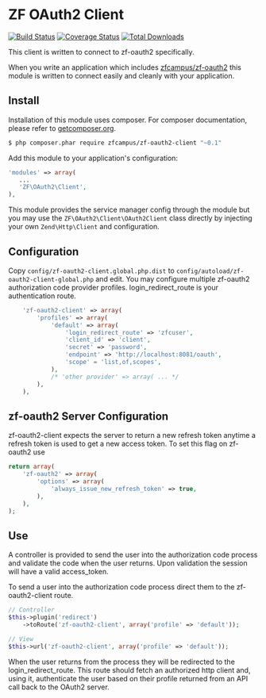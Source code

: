 ZF OAuth2 Client
================

[![Build Status](https://travis-ci.org/TomHAnderson/zf-oauth2-client.svg?branch=0.1.0)](https://travis-ci.org/TomHAnderson/zf-oauth2-client)
[![Coverage Status](https://coveralls.io/repos/TomHAnderson/zf-oauth2-client/badge.svg)](https://coveralls.io/r/TomHAnderson/zf-oauth2-client)
[![Total Downloads](https://poser.pugx.org/zfcampus/zf-oauth2-client/downloads)](https://packagist.org/packages/zfcampus/zf-oauth2-client)

This client is written to connect to zf-oauth2 specifically.

When you write an application which includes
[zfcampus/zf-oauth2](https://github.com/zfcampus/zf-oauth2)
this module is written to connect easily and cleanly with your application.


Install
-------

Installation of this module uses composer. For composer documentation, please refer to [getcomposer.org](http://getcomposer.org/).

```sh
$ php composer.phar require zfcampus/zf-oauth2-client "~0.1"
```

Add this module to your application's configuration:

```php
'modules' => array(
   ...
   'ZF\OAuth2\Client',
),
```

This module provides the service manager config through the module but you may use the `ZF\OAuth2\Client\OAuth2Client` class directly by injecting your own `Zend\Http\Client` and configuration.


Configuration
-------------

Copy `config/zf-oauth2-client.global.php.dist` to `config/autoload/zf-oauth2-client-global.php` and edit.
You may configure multiple zf-oauth2 authorization code provider profiles.  login_redirect_route is your
authentication route.

```php
    'zf-oauth2-client' => array(
        'profiles' => array(
            'default' => array(
                'login_redirect_route' => 'zfcuser',
                'client_id' => 'client',
                'secret' => 'password',
                'endpoint' => 'http://localhost:8081/oauth',
                'scope' = 'list,of,scopes',
            ),
            /* 'other provider' => array( ... */
        ),
    ),
```


zf-oauth2 Server Configuration
--------------------

zf-oauth2-client expects the server to return a new refresh token anytime a refresh token is used to
get a new access token.  To set this flag on zf-oauth2 use

```php
return array(
    'zf-oauth2' => array(
        'options' => array(
            'always_issue_new_refresh_token' => true,
        ),
    ),
);
```


Use
---

A controller is provided to send the user into the authorization code process and validate the code
when the user returns.  Upon validation the session will have a valid access_token.

To send a user into the authorization code process direct them to the zf-oauth2-client route.

```php
// Controller
$this->plugin('redirect')
    ->toRoute('zf-oauth2-client', array('profile' => 'default'));

// View
$this->url('zf-oauth2-client', array('profile' => 'default'));
```

When the user returns from the process they will be redirected to the login_redirect_route.  This route
should fetch an authorized http client and, using it, authenticate the user based on their profile
returned from an API call back to the OAuth2 server.
